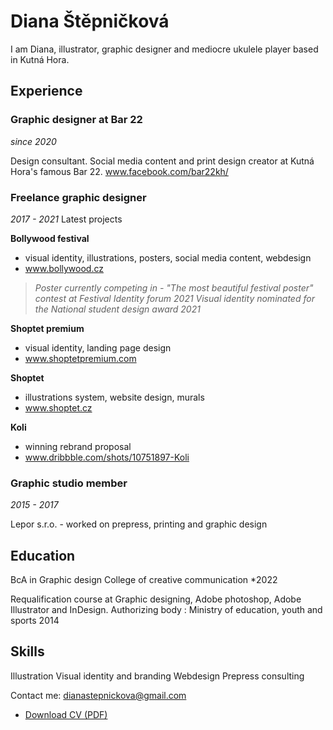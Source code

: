 <!-- Use Markdown for headings, paragraphs, lists, etc. to add structural meaning to your content. -->

# Diana Štěpničková

I am Diana, illustrator, graphic designer and mediocre ukulele player based in Kutná Hora.


## Experience

### Graphic designer at Bar 22 
*since 2020*

Design consultant. Social media content and print design creator at Kutná Hora's famous Bar 22.
www.facebook.com/bar22kh/

### Freelance graphic designer 
*2017 - 2021*
Latest projects

**Bollywood festival**
- visual identity, illustrations, posters, social media content, webdesign 
- www.bollywood.cz

> *Poster currently competing in - "The most beautiful festival poster" contest at Festival Identity forum 2021*
> *Visual identity nominated for the National student design award 2021* 

**Shoptet premium**
- visual identity, landing page design
- www.shoptetpremium.com

**Shoptet** 
- illustrations system, website design, murals
- www.shoptet.cz

**Koli**
- winning rebrand proposal
- www.dribbble.com/shots/10751897-Koli  

   
### Graphic studio member 
*2015 - 2017*

Lepor s.r.o. - worked on prepress, printing and graphic design

## Education

BcA in Graphic design
College of creative communication 
*2022

Requalification course at Graphic designing, Adobe photoshop, Adobe Illustrator and InDesign.
Authorizing body : Ministry of education, youth and sports
2014



## Skills

Illustration
Visual identity and branding
Webdesign
Prepress consulting

Contact me: dianastepnickova@gmail.com

- [Download CV (PDF)](pdf/cv-2021-11-jgagne.pdf) <!-- At the top or bottom? -->

